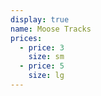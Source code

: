 ```yaml
---
display: true
name: Moose Tracks
prices:
  - price: 3
    size: sm
  - price: 5
    size: lg
---
```


